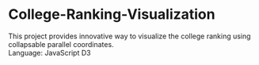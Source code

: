 # College-Ranking-Visualization
This project provides innovative way to visualize the college ranking using collapsable parallel coordinates.  
Language: JavaScript D3
